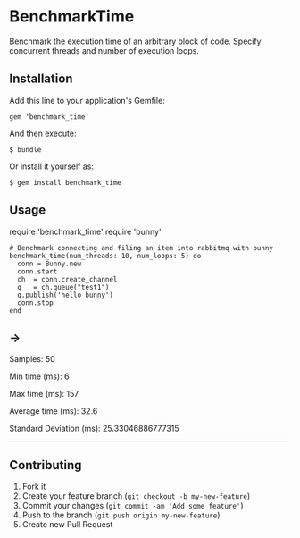 # BenchmarkTime

Benchmark the execution time of an arbitrary block of code. Specify concurrent
threads and number of execution loops.

## Installation

Add this line to your application's Gemfile:

    gem 'benchmark_time'

And then execute:

    $ bundle

Or install it yourself as:

    $ gem install benchmark_time

## Usage

  require 'benchmark_time'
  require 'bunny'

    # Benchmark connecting and filing an item into rabbitmq with bunny
    benchmark_time(num_threads: 10, num_loops: 5) do
      conn = Bunny.new
      conn.start
      ch  = conn.create_channel
      q   = ch.queue("test1")
      q.publish('hello bunny')
      conn.stop
    end

  ->
  --------------------------------------------------------------

  Samples:                    50

  Min time (ms):              6

  Max time (ms):              157

  Average time (ms):          32.6

  Standard Deviation (ms):    25.33046886777315

  --------------------------------------------------------------



## Contributing

1. Fork it
2. Create your feature branch (`git checkout -b my-new-feature`)
3. Commit your changes (`git commit -am 'Add some feature'`)
4. Push to the branch (`git push origin my-new-feature`)
5. Create new Pull Request
